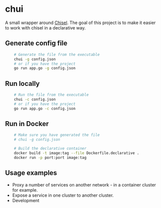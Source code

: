 # chui
A small wrapper around <a href="https://github.com/jpillora/chisel">Chisel</a>. The goal of this project is to make it easier to work with chisel in a declarative way.

## Generate config file
```bash
    # Generate the file from the executable
    chui -g config.json
    # or if you have the project
    go run app.go -g config.json
```

## Run locally
```bash
    # Run the file from the executable
    chui -c config.json
    # or if you have the project
    go run app.go -c config.json
```

## Run in Docker
```bash
    # Make sure you have generated the file
    # chui -g config.json

    # Build the declarative container
    docker build -t image:tag --file Dockerfile.declarative .
    docker run -p port:port image:tag
```

## Usage examples
- Proxy a number of services on another network - in a container cluster for example.
- Expose a service in one cluster to another cluster.
- Development


